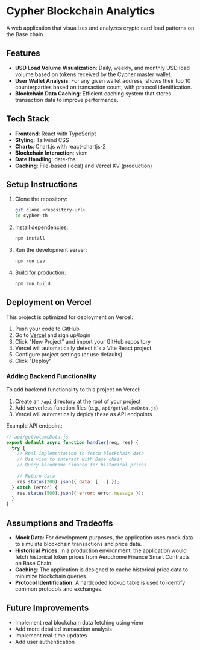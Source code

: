 # Cypher Blockchain Analytics

A web application that visualizes and analyzes crypto card load patterns on the Base chain.

## Features

- **USD Load Volume Visualization**: Daily, weekly, and monthly USD load volume based on tokens received by the Cypher master wallet.
- **User Wallet Analysis**: For any given wallet address, shows their top 10 counterparties based on transaction count, with protocol identification.
- **Blockchain Data Caching**: Efficient caching system that stores transaction data to improve performance.

## Tech Stack

- **Frontend**: React with TypeScript
- **Styling**: Tailwind CSS
- **Charts**: Chart.js with react-chartjs-2
- **Blockchain Interaction**: viem
- **Date Handling**: date-fns
- **Caching**: File-based (local) and Vercel KV (production)

## Setup Instructions

1. Clone the repository:
   ```bash
   git clone <repository-url>
   cd cypher-th
   ```

2. Install dependencies:
   ```bash
   npm install
   ```

3. Run the development server:
   ```bash
   npm run dev
   ```

4. Build for production:
   ```bash
   npm run build
   ```

## Deployment on Vercel

This project is optimized for deployment on Vercel:

1. Push your code to GitHub
2. Go to [Vercel](https://vercel.com) and sign up/login
3. Click "New Project" and import your GitHub repository
4. Vercel will automatically detect it's a Vite React project
5. Configure project settings (or use defaults)
6. Click "Deploy"

### Adding Backend Functionality

To add backend functionality to this project on Vercel:

1. Create an `/api` directory at the root of your project
2. Add serverless function files (e.g., `api/getVolumeData.js`)
3. Vercel will automatically deploy these as API endpoints

Example API endpoint:
```javascript
// api/getVolumeData.js
export default async function handler(req, res) {
  try {
    // Real implementation to fetch blockchain data
    // Use viem to interact with Base chain
    // Query Aerodrome Finance for historical prices
    
    // Return data
    res.status(200).json({ data: [...] });
  } catch (error) {
    res.status(500).json({ error: error.message });
  }
}
```

## Assumptions and Tradeoffs

- **Mock Data**: For development purposes, the application uses mock data to simulate blockchain transactions and price data.
- **Historical Prices**: In a production environment, the application would fetch historical token prices from Aerodrome Finance Smart Contracts on Base Chain.
- **Caching**: The application is designed to cache historical price data to minimize blockchain queries.
- **Protocol Identification**: A hardcoded lookup table is used to identify common protocols and exchanges.

## Future Improvements

- Implement real blockchain data fetching using viem
- Add more detailed transaction analysis
- Implement real-time updates
- Add user authentication
